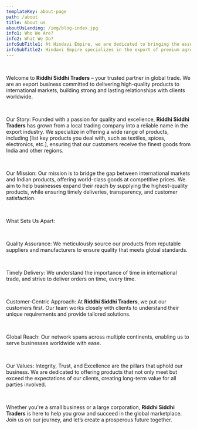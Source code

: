 ```yaml
---
templateKey: about-page
path: /about
title: About us
aboutUsLanding: /img/blog-index.jpg
info1: Who We Are?
info2: What We Do?
infoSubTitle1: At Hindavi Empire, we are dedicated to bringing the essence of India’s rich agricultural heritage to the global market. Established with a vision to connect the world with India’s finest farm-fresh agro products, we pride ourselves on our commitment to quality, sustainability, and customer satisfaction. Our team is passionate about promoting Indian agriculture and ensuring that every product we export reflects the authenticity and excellence of its origin. We are more than just an export company; we are a bridge between the Indian farms and the world’s tables.
infoSubTitle2: Hindavi Empire specializes in the export of premium agro products straight from the heart of India’s fertile lands. Our extensive product range includes qualities. We operate with a vision to provide premium agro products that not only meet but exceed the expectations of our global clientele. Our operations are grounded in ethical practices and a relentless pursuit of quality, ensuring that every product we export embodies the true essence of Indian agriculture. With a focus on quality control and efficient logistics, Hindavi Empire guarantees that every product is handled with care from farm to export. Our dedication to excellence ensures that you receive the freshest, most authentic agro products that India has to offer.
---
```

<br>

Welcome to **Riddhi Siddhi Traders** – your trusted partner in global trade. We are an export business committed to delivering high-quality products to international markets, building strong and lasting relationships with clients worldwide.

<br>

Our Story: Founded with a passion for quality and excellence, **Riddhi Siddhi Traders** has grown from a local trading company into a reliable name in the export industry. We specialize in offering a wide range of products, including \[list key products you deal with, such as textiles, spices, electronics, etc.], ensuring that our customers receive the finest goods from India and other regions.

<br>

Our Mission: Our mission is to bridge the gap between international markets and Indian products, offering world-class goods at competitive prices. We aim to help businesses expand their reach by supplying the highest-quality products, while ensuring timely deliveries, transparency, and customer satisfaction.

<br>

What Sets Us Apart:

<br>

Quality Assurance: We meticulously source our products from reputable suppliers and manufacturers to ensure quality that meets global standards.

<br>

Timely Delivery: We understand the importance of time in international trade, and strive to deliver orders on time, every time.

<br>

Customer-Centric Approach: At **Riddhi Siddhi Traders**, we put our customers first. Our team works closely with clients to understand their unique requirements and provide tailored solutions.

<br>

Global Reach: Our network spans across multiple continents, enabling us to serve businesses worldwide with ease.

<br>

Our Values: Integrity, Trust, and Excellence are the pillars that uphold our business. We are dedicated to offering products that not only meet but exceed the expectations of our clients, creating long-term value for all parties involved.

<br>

Whether you're a small business or a large corporation, **Riddhi Siddhi Traders** is here to help you grow and succeed in the global marketplace. Join us on our journey, and let’s create a prosperous future together.